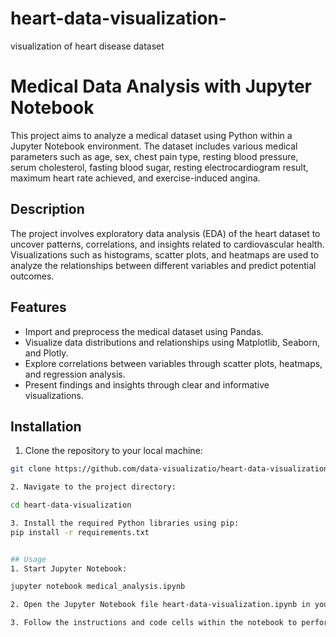 # heart-data-visualization-
visualization of heart disease dataset

# Medical Data Analysis with Jupyter Notebook

This project aims to analyze a medical dataset using Python within a Jupyter Notebook environment. The dataset includes various medical parameters such as age, sex, chest pain type, resting blood pressure, serum cholesterol, fasting blood sugar, resting electrocardiogram result, maximum heart rate achieved, and exercise-induced angina.

## Description

The project involves exploratory data analysis (EDA) of the heart dataset to uncover patterns, correlations, and insights related to cardiovascular health. Visualizations such as histograms, scatter plots, and heatmaps are used to analyze the relationships between different variables and predict potential outcomes.

## Features

- Import and preprocess the medical dataset using Pandas.
- Visualize data distributions and relationships using Matplotlib, Seaborn, and Plotly.
- Explore correlations between variables through scatter plots, heatmaps, and regression analysis.
- Present findings and insights through clear and informative visualizations.

## Installation

1. Clone the repository to your local machine:

```bash
git clone https://github.com/data-visualizatio/heart-data-visualization.git

2. Navigate to the project directory:

cd heart-data-visualization

3. Install the required Python libraries using pip:
pip install -r requirements.txt


## Usage
1. Start Jupyter Notebook:

jupyter notebook medical_analysis.ipynb

2. Open the Jupyter Notebook file heart-data-visualization.ipynb in your browser.

3. Follow the instructions and code cells within the notebook to perform data analysis and visualize the medical dataset.


